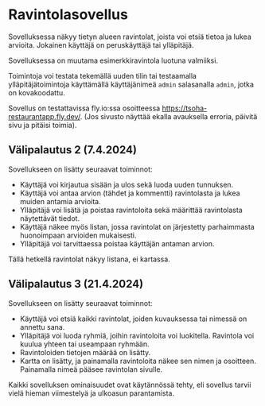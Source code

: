 # Ravintolasovellus

Sovelluksessa näkyy tietyn alueen ravintolat, joista voi etsiä tietoa ja lukea arvioita. Jokainen käyttäjä on peruskäyttäjä tai ylläpitäjä.

Sovelluksessa on muutama esimerkkiravintola luotuna valmiiksi. 

Toimintoja voi testata tekemällä uuden tilin tai testaamalla ylläpitäjätoimintoja käyttämällä käyttäjänimeä `admin` salasanalla `admin`, jotka on kovakoodattu.

Sovellus on testattavissa fly.io:ssa osoitteessa https://tsoha-restaurantapp.fly.dev/. (Jos sivusto näyttää ekalla avauksella erroria, päivitä sivu ja pitäisi toimia).

## Välipalautus 2 (7.4.2024)
Sovellukseen on lisätty seuraavat toiminnot:
* Käyttäjä voi kirjautua sisään ja ulos sekä luoda uuden tunnuksen.
* Käyttäjä voi antaa arvion (tähdet ja kommentti) ravintolasta ja lukea muiden antamia arvioita.
* Ylläpitäjä voi lisätä ja poistaa ravintoloita sekä määrittää ravintolasta näytettävät tiedot.
* Käyttäjä näkee myös listan, jossa ravintolat on järjestetty parhaimmasta huonoimpaan arvioiden mukaisesti.
* Ylläpitäjä voi tarvittaessa poistaa käyttäjän antaman arvion.

Tällä hetkellä ravintolat näkyy listana, ei kartassa.

## Välipalautus 3 (21.4.2024)
Sovellukseen on lisätty seuraavat toiminnot:
* Käyttäjä voi etsiä kaikki ravintolat, joiden kuvauksessa tai nimessä on annettu sana.
* Ylläpitäjä voi luoda ryhmiä, joihin ravintoloita voi luokitella. Ravintola voi kuulua yhteen tai useampaan ryhmään.
* Ravintoloiden tietojen määrää on lisätty.
* Kartta on lisätty, ja painamalla ravintoloita näkee sen nimen ja osoitteen. Painamalla nimeä pääsee ravintolan sivulle.

Kaikki sovelluksen ominaisuudet ovat käytännössä tehty, eli sovellus tarvii vielä hieman viimestelyä ja ulkoasun parantamista.
<!--
# Käynnistysohjeet

Kloonaa tämä repositorio omalle koneellesi ja siirry sen juurikansioon. Luo kansioon .env-tiedosto ja määritä sen sisältö seuraavanlaiseksi:

```
DATABASE_URL=<tietokannan-paikallinen-osoite>
SECRET_KEY=<salainen-avain>
```
Seuraavaksi aktivoi virtuaaliympäristö ja asenna sovelluksen riippuvuudet komennoilla
```
$ python3 -m venv venv
$ source venv/bin/activate
$ pip install -r ./requirements.txt
```
Olettaen, että [local-pg](https://github.com/hy-tsoha/local-pg) on asennettu, käynnistä se komennolla
```
$ start-pg.sh
```
Erillisessä ikkunassa määritä vielä tietokannan skeema tällä komennolla. Vaihda `schema.sql` vastaamaan tarkaa sijaintia, missä tiedosto on.
```
$ psql < schema.sql
```
Erillisessä ikkunassa nyt voit käynnistää sovelluksen komennolla
```
$ flask run
```
-->

